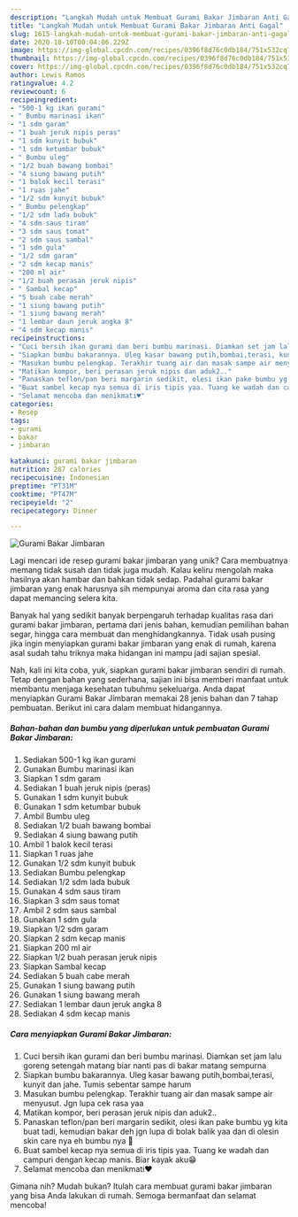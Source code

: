 ```yaml
---
description: "Langkah Mudah untuk Membuat Gurami Bakar Jimbaran Anti Gagal"
title: "Langkah Mudah untuk Membuat Gurami Bakar Jimbaran Anti Gagal"
slug: 1615-langkah-mudah-untuk-membuat-gurami-bakar-jimbaran-anti-gagal
date: 2020-10-10T00:04:06.229Z
image: https://img-global.cpcdn.com/recipes/0396f8d76c0db184/751x532cq70/gurami-bakar-jimbaran-foto-resep-utama.jpg
thumbnail: https://img-global.cpcdn.com/recipes/0396f8d76c0db184/751x532cq70/gurami-bakar-jimbaran-foto-resep-utama.jpg
cover: https://img-global.cpcdn.com/recipes/0396f8d76c0db184/751x532cq70/gurami-bakar-jimbaran-foto-resep-utama.jpg
author: Lewis Ramos
ratingvalue: 4.2
reviewcount: 6
recipeingredient:
- "500-1 kg ikan gurami"
- " Bumbu marinasi ikan"
- "1 sdm garam"
- "1 buah jeruk nipis peras"
- "1 sdm kunyit bubuk"
- "1 sdm ketumbar bubuk"
- " Bumbu uleg"
- "1/2 buah bawang bombai"
- "4 siung bawang putih"
- "1 balok kecil terasi"
- "1 ruas jahe"
- "1/2 sdm kunyit bubuk"
- " Bumbu pelengkap"
- "1/2 sdm lada bubuk"
- "4 sdm saus tiram"
- "3 sdm saus tomat"
- "2 sdm saus sambal"
- "1 sdm gula"
- "1/2 sdm garam"
- "2 sdm kecap manis"
- "200 ml air"
- "1/2 buah perasan jeruk nipis"
- " Sambal kecap"
- "5 buah cabe merah"
- "1 siung bawang putih"
- "1 siung bawang merah"
- "1 lembar daun jeruk angka 8"
- "4 sdm kecap manis"
recipeinstructions:
- "Cuci bersih ikan gurami dan beri bumbu marinasi. Diamkan set jam lalu goreng setengah matang biar nanti pas di bakar matang sempurna"
- "Siapkan bumbu bakarannya. Uleg kasar bawang putih,bombai,terasi, kunyit dan jahe. Tumis sebentar sampe harum"
- "Masukan bumbu pelengkap. Terakhir tuang air dan masak sampe air menyusut. Jgn lupa cek rasa yaa"
- "Matikan kompor, beri perasan jeruk nipis dan aduk2.."
- "Panaskan teflon/pan beri margarin sedikit, olesi ikan pake bumbu yg kita buat tadi, kemudian bakar deh jgn lupa di bolak balik yaa dan di olesin skin care nya eh bumbu nya 🤣"
- "Buat sambel kecap nya semua di iris tipis yaa. Tuang ke wadah dan campuri dengan kecap manis. Biar kayak aku😁"
- "Selamat mencoba dan menikmati♥️"
categories:
- Resep
tags:
- gurami
- bakar
- jimbaran

katakunci: gurami bakar jimbaran 
nutrition: 287 calories
recipecuisine: Indonesian
preptime: "PT31M"
cooktime: "PT47M"
recipeyield: "2"
recipecategory: Dinner

---
```



![Gurami Bakar Jimbaran](https://img-global.cpcdn.com/recipes/0396f8d76c0db184/751x532cq70/gurami-bakar-jimbaran-foto-resep-utama.jpg)

Lagi mencari ide resep gurami bakar jimbaran yang unik? Cara membuatnya memang tidak susah dan tidak juga mudah. Kalau keliru mengolah maka hasilnya akan hambar dan bahkan tidak sedap. Padahal gurami bakar jimbaran yang enak harusnya sih mempunyai aroma dan cita rasa yang dapat memancing selera kita.

Banyak hal yang sedikit banyak berpengaruh terhadap kualitas rasa dari gurami bakar jimbaran, pertama dari jenis bahan, kemudian pemilihan bahan segar, hingga cara membuat dan menghidangkannya. Tidak usah pusing jika ingin menyiapkan gurami bakar jimbaran yang enak di rumah, karena asal sudah tahu triknya maka hidangan ini mampu jadi sajian spesial.




Nah, kali ini kita coba, yuk, siapkan gurami bakar jimbaran sendiri di rumah. Tetap dengan bahan yang sederhana, sajian ini bisa memberi manfaat untuk membantu menjaga kesehatan tubuhmu sekeluarga. Anda dapat menyiapkan Gurami Bakar Jimbaran memakai 28 jenis bahan dan 7 tahap pembuatan. Berikut ini cara dalam membuat hidangannya.

<!--inarticleads1-->

##### Bahan-bahan dan bumbu yang diperlukan untuk pembuatan Gurami Bakar Jimbaran:

1. Sediakan 500-1 kg ikan gurami
1. Gunakan  Bumbu marinasi ikan
1. Siapkan 1 sdm garam
1. Sediakan 1 buah jeruk nipis (peras)
1. Gunakan 1 sdm kunyit bubuk
1. Gunakan 1 sdm ketumbar bubuk
1. Ambil  Bumbu uleg
1. Sediakan 1/2 buah bawang bombai
1. Sediakan 4 siung bawang putih
1. Ambil 1 balok kecil terasi
1. Siapkan 1 ruas jahe
1. Gunakan 1/2 sdm kunyit bubuk
1. Sediakan  Bumbu pelengkap
1. Sediakan 1/2 sdm lada bubuk
1. Gunakan 4 sdm saus tiram
1. Siapkan 3 sdm saus tomat
1. Ambil 2 sdm saus sambal
1. Gunakan 1 sdm gula
1. Siapkan 1/2 sdm garam
1. Siapkan 2 sdm kecap manis
1. Siapkan 200 ml air
1. Siapkan 1/2 buah perasan jeruk nipis
1. Siapkan  Sambal kecap
1. Sediakan 5 buah cabe merah
1. Gunakan 1 siung bawang putih
1. Gunakan 1 siung bawang merah
1. Sediakan 1 lembar daun jeruk angka 8
1. Sediakan 4 sdm kecap manis




<!--inarticleads2-->

##### Cara menyiapkan Gurami Bakar Jimbaran:

1. Cuci bersih ikan gurami dan beri bumbu marinasi. Diamkan set jam lalu goreng setengah matang biar nanti pas di bakar matang sempurna
1. Siapkan bumbu bakarannya. Uleg kasar bawang putih,bombai,terasi, kunyit dan jahe. Tumis sebentar sampe harum
1. Masukan bumbu pelengkap. Terakhir tuang air dan masak sampe air menyusut. Jgn lupa cek rasa yaa
1. Matikan kompor, beri perasan jeruk nipis dan aduk2..
1. Panaskan teflon/pan beri margarin sedikit, olesi ikan pake bumbu yg kita buat tadi, kemudian bakar deh jgn lupa di bolak balik yaa dan di olesin skin care nya eh bumbu nya 🤣
1. Buat sambel kecap nya semua di iris tipis yaa. Tuang ke wadah dan campuri dengan kecap manis. Biar kayak aku😁
1. Selamat mencoba dan menikmati♥️




Gimana nih? Mudah bukan? Itulah cara membuat gurami bakar jimbaran yang bisa Anda lakukan di rumah. Semoga bermanfaat dan selamat mencoba!
